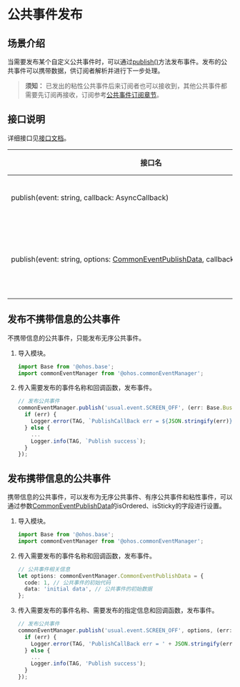 # 公共事件发布


## 场景介绍

当需要发布某个自定义公共事件时，可以通过[publish()](../reference/apis/js-apis-commonEventManager.md#commoneventmanagerpublish)方法发布事件。发布的公共事件可以携带数据，供订阅者解析并进行下一步处理。

> **须知：**
> 已发出的粘性公共事件后来订阅者也可以接收到，其他公共事件都需要先订阅再接收，订阅参考[公共事件订阅章节](common-event-subscription.md)。


## 接口说明

详细接口见[接口文档](../reference/apis/js-apis-commonEventManager.md#commoneventmanagerpublish)。

| 接口名 | 接口描述 |
| -------- | -------- |
| publish(event:&nbsp;string,&nbsp;callback:&nbsp;AsyncCallback) | 发布公共事件。 |
| publish(event:&nbsp;string,&nbsp;options:&nbsp;[CommonEventPublishData](../reference/apis/js-apis-commonEventManager.md#commoneventpublishdata),&nbsp;callback:&nbsp;AsyncCallback) | 指定发布信息并发布公共事件。 |


## 发布不携带信息的公共事件

不携带信息的公共事件，只能发布无序公共事件。

1. 导入模块。
   
   ```ts
   import Base from '@ohos.base';
   import commonEventManager from '@ohos.commonEventManager';
   ```

2. 传入需要发布的事件名称和回调函数，发布事件。
   
   ```ts
   // 发布公共事件
   commonEventManager.publish('usual.event.SCREEN_OFF', (err: Base.BusinessError) => {
     if (err) {
       Logger.error(TAG, `PublishCallBack err = ${JSON.stringify(err)}`);
     } else {
       ...
       Logger.info(TAG, `Publish success`);
     }
   });
   ```


## 发布携带信息的公共事件

携带信息的公共事件，可以发布为无序公共事件、有序公共事件和粘性事件，可以通过参数[CommonEventPublishData](../reference/apis/js-apis-commonEventManager.md#commoneventpublishdata)的isOrdered、isSticky的字段进行设置。

1. 导入模块。
   
   ```ts
   import Base from '@ohos.base';
   import commonEventManager from '@ohos.commonEventManager';
   ```

2. 传入需要发布的事件名称和回调函数，发布事件。
   
   ```ts
   // 公共事件相关信息
   let options: commonEventManager.CommonEventPublishData = {
     code: 1, // 公共事件的初始代码
     data: 'initial data', // 公共事件的初始数据
   };
   ```

3. 传入需要发布的事件名称、需要发布的指定信息和回调函数，发布事件。
   
   ```ts
   // 发布公共事件
   commonEventManager.publish('usual.event.SCREEN_OFF', options, (err: Base.BusinessError) => {
     if (err) {
       Logger.error(TAG, 'PublishCallBack err = ' + JSON.stringify(err));
     } else {
       ...
       Logger.info(TAG, 'Publish success');
     }
   });
   ```
